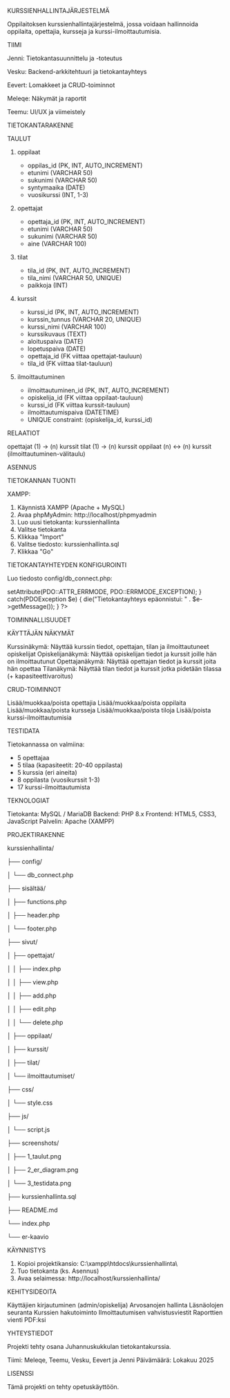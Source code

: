 KURSSIENHALLINTAJÄRJESTELMÄ

Oppilaitoksen kurssienhallintajärjestelmä, jossa voidaan hallinnoida oppilaita, opettajia, kursseja ja kurssi-ilmoittautumisia.


TIIMI

Jenni: Tietokantasuunnittelu ja -toteutus

Vesku: Backend-arkkitehtuuri ja tietokantayhteys

Eevert: Lomakkeet ja CRUD-toiminnot

Meleqe: Näkymät ja raportit

Teemu: UI/UX ja viimeistely


TIETOKANTARAKENNE

TAULUT

1. oppilaat
   - oppilas_id (PK, INT, AUTO_INCREMENT)
   - etunimi (VARCHAR 50)
   - sukunimi (VARCHAR 50)
   - syntymaaika (DATE)
   - vuosikurssi (INT, 1-3)

2. opettajat
   - opettaja_id (PK, INT, AUTO_INCREMENT)
   - etunimi (VARCHAR 50)
   - sukunimi (VARCHAR 50)
   - aine (VARCHAR 100)

3. tilat
   - tila_id (PK, INT, AUTO_INCREMENT)
   - tila_nimi (VARCHAR 50, UNIQUE)
   - paikkoja (INT)

4. kurssit
   - kurssi_id (PK, INT, AUTO_INCREMENT)
   - kurssin_tunnus (VARCHAR 20, UNIQUE)
   - kurssi_nimi (VARCHAR 100)
   - kurssikuvaus (TEXT)
   - aloituspaiva (DATE)
   - lopetuspaiva (DATE)
   - opettaja_id (FK viittaa opettajat-tauluun)
   - tila_id (FK viittaa tilat-tauluun)

5. ilmoittautuminen
   - ilmoittautuminen_id (PK, INT, AUTO_INCREMENT)
   - opiskelija_id (FK viittaa oppilaat-tauluun)
   - kurssi_id (FK viittaa kurssit-tauluun)
   - ilmoittautumispaiva (DATETIME)
   - UNIQUE constraint: (opiskelija_id, kurssi_id)


RELAATIOT

opettajat (1) → (n) kurssit
tilat (1) → (n) kurssit
oppilaat (n) ↔ (n) kurssit (ilmoittautuminen-välitaulu)


ASENNUS

TIETOKANNAN TUONTI

XAMPP:
1. Käynnistä XAMPP (Apache + MySQL)
2. Avaa phpMyAdmin: http://localhost/phpmyadmin
3. Luo uusi tietokanta: kurssienhallinta
4. Valitse tietokanta
5. Klikkaa "Import"
6. Valitse tiedosto: kurssienhallinta.sql
7. Klikkaa "Go"


TIETOKANTAYHTEYDEN KONFIGUROINTI

Luo tiedosto config/db_connect.php:

<?php
$host = 'localhost';
$dbname = 'kurssienhallinta';
$username = 'root';
$password = '';

try {
    $pdo = new PDO("mysql:host=$host;dbname=$dbname;charset=utf8mb4", $username, $password);
    $pdo->setAttribute(PDO::ATTR_ERRMODE, PDO::ERRMODE_EXCEPTION);
} catch(PDOException $e) {
    die("Tietokantayhteys epäonnistui: " . $e->getMessage());
}
?>


TOIMINNALLISUUDET

KÄYTTÄJÄN NÄKYMÄT

Kurssinäkymä: Näyttää kurssin tiedot, opettajan, tilan ja ilmoittautuneet opiskelijat
Opiskelijanäkymä: Näyttää opiskelijan tiedot ja kurssit joille hän on ilmoittautunut
Opettajanäkymä: Näyttää opettajan tiedot ja kurssit joita hän opettaa
Tilanäkymä: Näyttää tilan tiedot ja kurssit jotka pidetään tilassa (+ kapasiteettivaroitus)


CRUD-TOIMINNOT

Lisää/muokkaa/poista opettajia
Lisää/muokkaa/poista oppilaita
Lisää/muokkaa/poista kursseja
Lisää/muokkaa/poista tiloja
Lisää/poista kurssi-ilmoittautumisia


TESTIDATA

Tietokannassa on valmiina:
- 5 opettajaa
- 5 tilaa (kapasiteetit: 20-40 oppilasta)
- 5 kurssia (eri aineita)
- 8 oppilasta (vuosikurssit 1-3)
- 17 kurssi-ilmoittautumista


TEKNOLOGIAT

Tietokanta: MySQL / MariaDB
Backend: PHP 8.x
Frontend: HTML5, CSS3, JavaScript
Palvelin: Apache (XAMPP)


PROJEKTIRAKENNE

kurssienhallinta/

├── config/

│   └── db_connect.php

├── sisältää/

│   ├── functions.php

│   ├── header.php

│   └── footer.php

├── sivut/

│   ├── opettajat/

│   │   ├── index.php

│   │   ├── view.php

│   │   ├── add.php

│   │   ├── edit.php

│   │   └── delete.php

│   ├── oppilaat/

│   ├── kurssit/

│   ├── tilat/

│   └── ilmoittautumiset/

├── css/

│   └── style.css

├── js/

│   └── script.js

├── screenshots/

│   ├── 1_taulut.png

│   ├── 2_er_diagram.png

│   └── 3_testidata.png

├── kurssienhallinta.sql

├── README.md

└── index.php

└── er-kaavio


KÄYNNISTYS

1. Kopioi projektikansio: C:\xampp\htdocs\kurssienhallinta\
2. Tuo tietokanta (ks. Asennus)
3. Avaa selaimessa: http://localhost/kurssienhallinta/


KEHITYSIDEOITA

Käyttäjien kirjautuminen (admin/opiskelija)
Arvosanojen hallinta
Läsnäolojen seuranta
Kurssien hakutoiminto
Ilmoittautumisen vahvistusviestit
Raporttien vienti PDF:ksi


YHTEYSTIEDOT

Projekti tehty osana Juhannuskukkulan tietokantakurssia.

Tiimi: Meleqe, Teemu, Vesku, Eevert ja Jenni
Päivämäärä: Lokakuu 2025


LISENSSI

Tämä projekti on tehty opetuskäyttöön.
